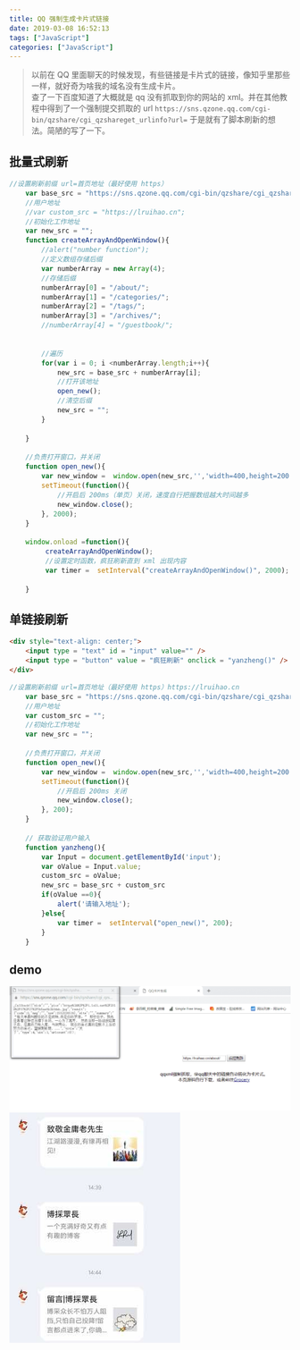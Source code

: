 ```yaml
---
title: QQ 强制生成卡片式链接
date: 2019-03-08 16:52:13
tags: ["JavaScript"]
categories: ["JavaScript"]
---
```


> 以前在 QQ 里面聊天的时候发现，有些链接是卡片式的链接，像知乎里那些一样，就好奇为啥我的域名没有生成卡片。  
查了一下百度知道了大概就是 qq 没有抓取到你的网站的 xml。并在其他教程中得到了一个强制提交抓取的 url `https://sns.qzone.qq.com/cgi-bin/qzshare/cgi_qzshareget_urlinfo?url=`  于是就有了脚本刷新的想法。简陋的写了一下。

<!--more-->

## 批量式刷新

```javascript 批量式刷新 js
//设置刷新前缀 url=首页地址（最好使用 https）
	var base_src = "https://sns.qzone.qq.com/cgi-bin/qzshare/cgi_qzshareget_urlinfo?url=https://lruihao.cn";
	//用户地址
	//var custom_src = "https://lruihao.cn";
	//初始化工作地址
	var new_src = "";
	function createArrayAndOpenWindow(){
		//alert("number function");
		//定义数组存储后缀
		var numberArray = new Array(4);
 		//存储后缀
 		numberArray[0] = "/about/";
 		numberArray[1] = "/categories/";
 		numberArray[2] = "/tags/";
 		numberArray[3] = "/archives/";
 		//numberArray[4] = "/guestbook/";
 
 		
 		//遍历
 		for(var i = 0; i <numberArray.length;i++){
 			new_src = base_src + numberArray[i];
 			//打开该地址
 			open_new();
 			//清空后缀
 			new_src = "";
 		}

	}
	
	//负责打开窗口，并关闭
	function open_new(){
		var new_window =  window.open(new_src,'','width=400,height=200');
		setTimeout(function(){
			//开启后 200ms（单页）关闭，速度自行把握数组越大时间越多
			new_window.close();
		}, 2000);
	}

	window.onload =function(){
		 createArrayAndOpenWindow();
		 //设置定时函数，疯狂刷新直到 xml 出现内容
		 var timer =  setInterval("createArrayAndOpenWindow()", 2000);
		 
	}
```

## 单链接刷新

```html html
<div style="text-align: center;">  
    <input type = "text" id = "input" value="" />   
    <input type = "button" value = "疯狂刷新" onclick = "yanzheng()" />  
</div>
```

```javascript 单链接刷新 js
//设置刷新前缀 url=首页地址（最好使用 https）https://lruihao.cn
	var base_src = "https://sns.qzone.qq.com/cgi-bin/qzshare/cgi_qzshareget_urlinfo?url=";
	//用户地址
	var custom_src = "";
	//初始化工作地址
	var new_src = "";
	
	//负责打开窗口，并关闭
	function open_new(){
		var new_window =  window.open(new_src,'','width=400,height=200');
		setTimeout(function(){
			//开启后 200ms 关闭
			new_window.close();
		}, 200);
	}

	// 获取验证用户输入
	function yanzheng(){
    	var Input = document.getElementById('input');
        var oValue = Input.value;
        custom_src = oValue;
        new_src = base_src + custom_src
        if(oValue ==0){
            alert('请输入地址');
        }else{
        	var timer =  setInterval("open_new()", 200);
        }
    }
```

## demo
![线上 demo 仅做参考请自行下载](images/1.png "线上 demo 仅做参考请自行下载")  
![效果](images/2.png "效果")